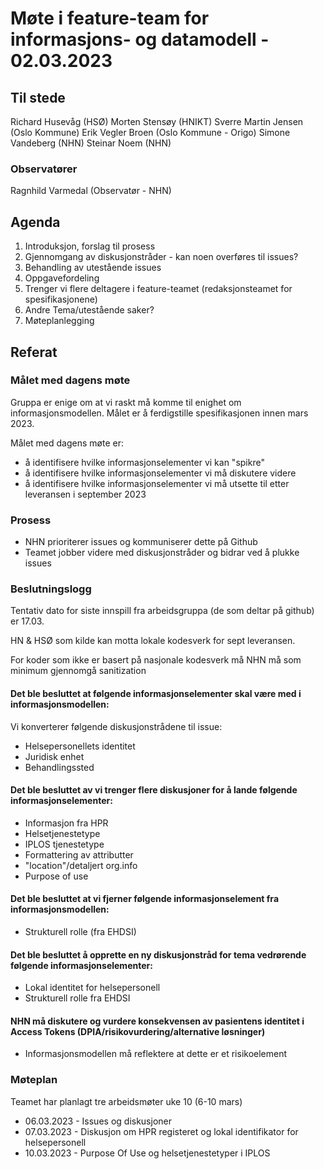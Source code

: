 # Møte i feature-team for informasjons- og datamodell - 02.03.2023

## Til stede
Richard Husevåg (HSØ)
Morten Stensøy (HNIKT)
Sverre Martin Jensen (Oslo Kommune)
Erik Vegler Broen (Oslo Kommune - Origo)
Simone Vandeberg (NHN)
Steinar Noem (NHN)

### Observatører
Ragnhild Varmedal (Observatør - NHN)

## Agenda
1. Introduksjon, forslag til prosess
2. Gjennomgang av diskusjonstråder - kan noen overføres til issues?
3. Behandling av utestående issues
4. Oppgavefordeling
5. Trenger vi flere deltagere i feature-teamet (redaksjonsteamet for spesifikasjonene)
6. Andre Tema/utestående saker?
7. Møteplanlegging

## Referat
### Målet med dagens møte
Gruppa er enige om at vi raskt må komme til enighet om informasjonsmodellen. Målet er å ferdigstille spesifikasjonen innen mars 2023.

Målet med dagens møte er:
- å identifisere hvilke informasjonselementer vi kan "spikre"
- å identifisere hvilke informasjonselementer vi må diskutere videre
- å identifisere hvilke informasjonselementer vi må utsette til etter leveransen i september 2023

### Prosess
- NHN prioriterer issues og kommuniserer dette på Github
- Teamet jobber videre med diskusjonstråder og bidrar ved å plukke issues

### Beslutningslogg

Tentativ dato for siste innspill fra arbeidsgruppa (de som deltar på github) er 17.03.​

HN & HSØ som kilde kan motta  lokale kodesverk for sept leveransen.​

For koder som ikke er basert på nasjonale kodesverk må NHN må som minimum gjennomgå sanitization

#### Det ble besluttet at følgende informasjonselementer skal være med i informasjonsmodellen:​
Vi konverterer følgende diskusjonstrådene til issue:​
- Helsepersonellets identitet​
- Juridisk enhet​
- Behandlingssted​

#### Det ble besluttet av vi trenger flere diskusjoner for å lande følgende informasjonselementer:​
- Informasjon fra HPR​
- Helsetjenestetype​
- IPLOS​ tjenestetype
- Formattering av attributter​
- "location"/detaljert org.info​
- Purpose of use​

#### Det ble besluttet at vi fjerner følgende informasjonselement fra informasjonsmodellen:​
- Strukturell rolle (fra EHDSI)​

#### Det ble besluttet å opprette en ny diskusjonstråd for tema vedrørende følgende informasjonselementer:​
- Lokal identitet for helsepersonell​
- Strukturell rolle fra EHDSI​

#### NHN må diskutere og vurdere konsekvensen av pasientens identitet i Access Tokens (DPIA/risikovurdering/alternative løsninger) ​
- Informasjonsmodellen må reflektere at dette er et risikoelement

### Møteplan
Teamet har planlagt tre arbeidsmøter uke 10 (6-10 mars)
- 06.03.2023 - Issues og diskusjoner
- 07.03.2023 - Diskusjon om HPR registeret og lokal identifikator for helsepersonell
- 10.03.2023 - Purpose Of Use og helsetjenestetyper i IPLOS
